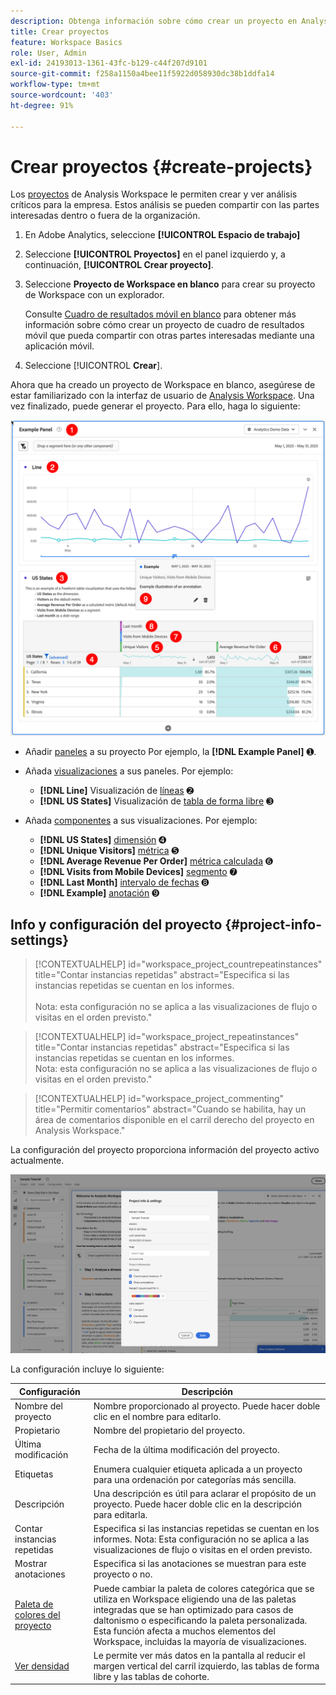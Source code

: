 ```yaml
---
description: Obtenga información sobre cómo crear un proyecto en Analysis Workspace.
title: Crear proyectos
feature: Workspace Basics
role: User, Admin
exl-id: 24193013-1361-43fc-b129-c44f207d9101
source-git-commit: f258a1150a4bee11f5922d058930dc38b1ddfa14
workflow-type: tm+mt
source-wordcount: '403'
ht-degree: 91%

---
```


# Crear proyectos {#create-projects}


Los [proyectos](/help/analyze/analysis-workspace/build-workspace-project/freeform-overview.md) de Analysis Workspace le permiten crear y ver análisis críticos para la empresa.  Estos análisis se pueden compartir con las partes interesadas dentro o fuera de la organización.

1. En Adobe Analytics, seleccione **[!UICONTROL Espacio de trabajo]**

1. Seleccione **[!UICONTROL Proyectos]** en el panel izquierdo y, a continuación, **[!UICONTROL Crear proyecto]**.

1. Seleccione **Proyecto de Workspace en blanco** para crear su proyecto de Workspace con un explorador.

   Consulte [Cuadro de resultados móvil en blanco](/help/analyze/mobile-app/curator.md) para obtener más información sobre cómo crear un proyecto de cuadro de resultados móvil que pueda compartir con otras partes interesadas mediante una aplicación móvil.

1. Seleccione [!UICONTROL **Crear**].


Ahora que ha creado un proyecto de Workspace en blanco, asegúrese de estar familiarizado con la interfaz de usuario de [Analysis Workspace](/help/analyze/analysis-workspace/home.md). Una vez finalizado, puede generar el proyecto. Para ello, haga lo siguiente:

![Proyecto de ejemplo](assets/example-project.png)

* Añadir [paneles](/help/analyze/analysis-workspace/c-panels/panels.md) a su proyecto Por ejemplo, la **[!DNL Example Panel]** ➊.

* Añada [visualizaciones](/help/analyze/analysis-workspace/visualizations/freeform-analysis-visualizations.md) a sus paneles. Por ejemplo:
   * **[!DNL Line]** Visualización de [líneas](/help/analyze/analysis-workspace/visualizations/line.md) ➋
   * **[!DNL US States]** Visualización de [tabla de forma libre](/help/analyze/analysis-workspace/visualizations/freeform-table/freeform-table.md) ➌
* Añada [componentes](/help/analyze/analysis-workspace/components/analysis-workspace-components.md) a sus visualizaciones. Por ejemplo:
   * **[!DNL US States]** [dimensión](/help/components/dimensions/overview.md) ➍
   * **[!DNL Unique Visitors]** [métrica](/help/analyze/analysis-workspace/components/apply-create-metrics.md) ➎
   * **[!DNL Average Revenue Per Order]** [métrica calculada](/help/components/c-calcmetrics/cm-overview.md) ➏
   * **[!DNL Visits from Mobile Devices]** [segmento](/help/components/segmentation/seg-overview.md) ➐
   * **[!DNL Last Month]** [intervalo de fechas](/help/analyze/analysis-workspace/components/calendar-date-ranges/calendar.md) ➑
   * **[!DNL Example]** [anotación](/help/analyze/analysis-workspace/components/annotations/overview.md) ➒


## Info y configuración del proyecto {#project-info-settings}

>[!CONTEXTUALHELP]
>id="workspace_project_countrepeatinstances"
>title="Contar instancias repetidas"
>abstract="Especifica si las instancias repetidas se cuentan en los informes.<br/><br/>Nota: esta configuración no se aplica a las visualizaciones de flujo o visitas en el orden previsto."

>[!CONTEXTUALHELP]
>id="workspace_project_repeatinstances"
>title="Contar instancias repetidas"
>abstract="Especifica si las instancias repetidas se cuentan en los informes.<br/>Nota: esta configuración no se aplica a las visualizaciones de flujo o visitas en el orden previsto."


>[!CONTEXTUALHELP]
>id="workspace_project_commenting"
>title="Permitir comentarios"
>abstract="Cuando se habilita, hay un área de comentarios disponible en el carril derecho del proyecto en Analysis Workspace."


La configuración del proyecto proporciona información del proyecto activo actualmente.

![La ventana Información y configuración del proyecto.](./assets/projectinfo.png)

La configuración incluye lo siguiente:

| Configuración | Descripción |
|---|---|
| Nombre del proyecto | Nombre proporcionado al proyecto. Puede hacer doble clic en el nombre para editarlo. |
| Propietario | Nombre del propietario del proyecto. |
| Última modificación | Fecha de la última modificación del proyecto. |
| Etiquetas | Enumera cualquier etiqueta aplicada a un proyecto para una ordenación por categorías más sencilla. |
| Descripción | Una descripción es útil para aclarar el propósito de un proyecto. Puede hacer doble clic en la descripción para editarla. |
| Contar instancias repetidas | Especifica si las instancias repetidas se cuentan en los informes. Nota: Esta configuración no se aplica a las visualizaciones de flujo o visitas en el orden previsto. |
| Mostrar anotaciones | Especifica si las anotaciones se muestran para este proyecto o no. |
| [Paleta de colores del proyecto](/help/analyze/analysis-workspace/build-workspace-project/color-palettes.md) | Puede cambiar la paleta de colores categórica que se utiliza en Workspace eligiendo una de las paletas integradas que se han optimizado para casos de daltonismo o especificando la paleta personalizada. Esta función afecta a muchos elementos del Workspace, incluidas la mayoría de visualizaciones. |
| [Ver densidad](/help/analyze/analysis-workspace/build-workspace-project/view-density.md) | Le permite ver más datos en la pantalla al reducir el margen vertical del carril izquierdo, las tablas de forma libre y las tablas de cohorte. |



<!--
# Create projects in Analysis Workspace

[Projects](/help/analyze/analysis-workspace/build-workspace-project/freeform-overview.md) in Analysis Workspace allow you to view business-critical analyses that can be shared with stakeholders inside or outside your organization. 

For general information about how to get started using Analysis Workspace, see [Analysis Workspace overview](/help/analyze/analysis-workspace/home.md).

The following sections describe how to create a project and start adding the key building blocks for any Analysis Workspace project: panels, visualizations, and components.

## Create a project from a blank project or a report

1. In Adobe Analytics, select [!UICONTROL **Workspace**].

1. Choose whether to create a blank project or to create a project from a report:

   +++Create a blank project

   1. On the [!UICONTROL **Workspace**] tab, select the [!UICONTROL **Projects**] tab on the left side of the page, then select [!UICONTROL **Create project**].

   1. Choose whether to create a blank project or a blank mobile scorecard

      * **Blank project** if you plan to share your analysis from the browser 
      * [**Blank mobile scorecard**](/help/analyze/mobile-app/curator.md) if you plan to share your analysis from the Adobe Analytics dashboards mobile app.

   1. Select [!UICONTROL **Create**].

   +++

   +++Create a project from a report
   
      1. On the [!UICONTROL **Workspace**] tab, select the [!UICONTROL **Reports**] tab on the left side of the page.

      1. Search for or navigate to the report you want to use, then select it when it appears.

          A set of standard reports is available by default. In addition, your organization might have created custom reports for you to choose from.
          
      1. Select [!UICONTROL **Project**] > [!UICONTROL **Save**] to save the report as a new project.

          For more information about reports, see "Navigate the Reports tab" in [Adobe Analytics landing page](/help/analyze/landing.md).

   +++

1. Next, you need to add panels, visualizations, and components to your project. First, add panels to your project in Analysis Workspace, as described in [Add panels to the project](#add-panels-to-the-project). You can then add visualizations to any panels. Finally, you can add components to any panels or visualizations.

## Add panels to the project {#panels}

[Panels](https://experienceleague.adobe.com/docs/analytics/analyze/analysis-workspace/panels/panels.html) are the foundation to any project in Analysis Workspace. Panels are used to organize the content (visualizations and components) of a project. 

Many of the panels provided in Analysis Workspace generate a full set of analyses based on a few user inputs. 

To add a panel:

1. Select the [!UICONTROL **Panels**] icon in the left rail.

   ![](assets/build-panels.png)

1. Search for the panel you want to add. When it appears in the left rail, drag it into your project.

1. Add visualizations to your panel, as described in [Add visualizations to the project](#add-visualizations-to-the-project). 

   Alternatively, you can add components directly to a panel, as described in [Add components to the project](#add-components-to-the-project).

## Add visualizations to the project

[Visualizations](https://experienceleague.adobe.com/docs/analytics/analyze/analysis-workspace/visualizations/freeform-analysis-visualizations.html) (such as a freeform table, a bar chart, or a line chart) can be used to visually bring data to life. 

>[!TIP]
>
>Freeform tables are the most common type of visualization, and are the foundation for interactive data analysis. For more details about how to work with Freeform tables in Analysis Workspace, see [Freeform table](/help/analyze/analysis-workspace/visualizations/freeform-table/freeform-table.md).

To add a visualization:

1. Select the **[!UICONTROL Visualizations]** icon in the left rail.

   ![](assets/build-visualizations.png)

1. Search for the visualization you want to add. When it appears in the left rail, drag it to a panel within your project. 

1. Add components to the visualization, as described in [Add components to the project](#add-components-to-the-project).

## Add components to the project

[Components](/help/analyze/analysis-workspace/components/analysis-workspace-components.md) make up the actual data of any project. You can add components to visualizations or to panels.

>[!TIP]
>
>For information about each component, select the Info icon next to a component's name in the left rail, or see the [Analytics Components Guide](/help/components/home.md).

Following is basic information about how to add a component to a project in Analysis Workspace. For more detailed information about adding the various types of components (dimensions, metrics, segments, and date ranges), see [Use components in Analysis Workspace](/help/analyze/analysis-workspace/components/use-components-in-workspace.md).

To add a component to a project in Analysis Workspace:

1. Select the **[!UICONTROL Components]** icon in the left rail.

   ![](assets/build-components.png)

1. Scroll to or search for the component you want to add, then drag it to a panel or visualization within your project. 

   For example, you can drag a segment to the segment drop zone in a panel header.

   ![drop a segment in the drop zone](assets/segment-dropzone.png)

   For more information about adding components to projects, see [Use components in Analysis Workspace](/help/analyze/analysis-workspace/components/use-components-in-workspace.md).

1. (Optional) Share the project as described in [Save and share the project](#save-and-share-the-project).

## Save and share the project

As you create an analysis in Analysis Workspace, your work is [automatically saved](/help/analyze/analysis-workspace/build-workspace-project/save-projects.md). 

When you finish building out the project and it's gathering actionable insights, the project is ready to be consumed by others. You can share the project with users and groups in your organization, or even with people outside your organization. For information about sharing a project, see [Share projects](/help/analyze/analysis-workspace/curate-share/share-projects.md).
-->